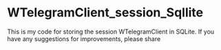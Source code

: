 # WTelegramClient_session_Sqllite
This is my code for storing the session WTelegramClient in SQLite. If you have any suggestions for improvements, please share
